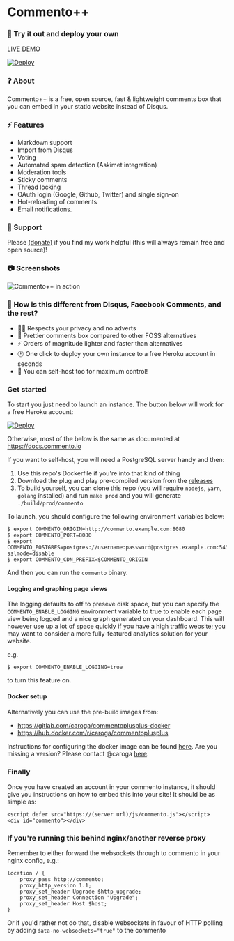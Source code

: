 # Commento++

### 💬 Try it out and deploy your own
[LIVE DEMO](https://demo.souradip.com/chat.html)

[![Deploy](https://www.herokucdn.com/deploy/button.svg)](https://heroku.com/deploy?template=https://github.com/souramoo/commentoplusplus)

### ❓ About
Commento++ is a free, open source, fast & lightweight comments box that you can embed in your static website instead of Disqus.

### ⚡ Features
- Markdown support
- Import from Disqus
- Voting
- Automated spam detection (Askimet integration)
- Moderation tools
- Sticky comments
- Thread locking
- OAuth login (Google, Github, Twitter) and single sign-on
- Hot-reloading of comments
- Email notifications.

### 🤝 Support
Please [(donate)](https://paypal.me/souramoo) if you find my work helpful (this will always remain free and open source)!

### 📷 Screenshots
![Commento++ in action](https://i.imgur.com/x4IA22n.gif)

### 🤔 How is this different from Disqus, Facebook Comments, and the rest?

- 🐱‍👤  Respects your privacy and no adverts
- 💄 Prettier comments box compared to other FOSS alternatives
- ⚡ Orders of magnitude lighter and faster than alternatives
- 🕐 One click to deploy your own instance to a free Heroku account in seconds
- 🔌 You can self-host too for maximum control!

### Get started

To start you just need to launch an instance. The button below will work for a free Heroku account:

[![Deploy](https://www.herokucdn.com/deploy/button.svg)](https://heroku.com/deploy?template=https://github.com/souramoo/commentoplusplus)

Otherwise, most of the below is the same as documented at https://docs.commento.io

If you want to self-host, you will need a PostgreSQL server handy and then:
1) Use this repo's Dockerfile if you're into that kind of thing
2) Download the plug and play pre-compiled version from the [releases](https://github.com/souramoo/commentoplusplus/releases)
3) To build yourself, you can clone this repo (you will require `nodejs`, `yarn`, `golang` installed) and run `make prod` and you will generate `./build/prod/commento`


To launch, you should configure the following environment variables below:
```
$ export COMMENTO_ORIGIN=http://commento.example.com:8080
$ export COMMENTO_PORT=8080
$ export COMMENTO_POSTGRES=postgres://username:password@postgres.example.com:5432/commento?sslmode=disable
$ export COMMENTO_CDN_PREFIX=$COMMENTO_ORIGIN
```

And then you can run the `commento` binary.

#### Logging and graphing page views

The logging defaults to off to preseve disk space, but you can specify the `COMMENTO_ENABLE_LOGGING` environment variable to true to enable each page view being logged and a nice graph generated on your dashboard. This will however use up a lot of space quickly if you have a high traffic website; you may want to consider a more fully-featured analytics solution for your website.

e.g.

```
$ export COMMENTO_ENABLE_LOGGING=true
```

to turn this feature on.

#### Docker setup
Alternatively you can use the pre-build images from:
- https://gitlab.com/caroga/commentoplusplus-docker
- https://hub.docker.com/r/caroga/commentoplusplus

Instructions for configuring the docker image can be found [here](https://docs.commento.io/installation/self-hosting/on-your-server/docker.html). Are you missing a version? Please contact @caroga [here](https://gitlab.com/caroga/commentoplusplus-docker).

### Finally

Once you have created an account in your commento instance, it should give you instructions on how to embed this into your site! It should be as simple as:

```
<script defer src="https://(server url)/js/commento.js"></script>
<div id="commento"></div>
```

### If you're running this behind nginx/another reverse proxy
Remember to either forward the websockets through to commento in your nginx config, e.g.:

```
location / {
    proxy_pass http://commento;
    proxy_http_version 1.1;
    proxy_set_header Upgrade $http_upgrade;
    proxy_set_header Connection "Upgrade";
    proxy_set_header Host $host;
}
```

Or if you'd rather not do that, disable websockets in favour of HTTP polling by adding `data-no-websockets="true"` to the commento <script> tag (or `data-no-livereload="true"`` to only load comments on page load, see below!)


### More options to configure commento's frontend

You can add the following to commento's script tag:

- `data-css-override="http://server/styles.css"` - A URL to a CSS file with overriding styles. Defaults to no override and uses Commento's default theme.
- `data-auto-init="false"` - Commento automatically initialises itself when the page is loaded. If you prefer to load Commento dynamically (for example, after the user clicks a button), you can disable this. You will be required to call `window.commento.main()` when you want to load Commento. By default, this is true.
- `data-id-root="notcommento"` - By default, Commento looks for a `<div>` with `id="commento"`. If you want to load Commento in a different element, you can set this attribute to the ID of that element.
- `data-no-fonts="true"` - By default, Commento uses the Source Sans Pro font to present a good design out-of-the-box. If you'd like to disable this so that Commento never loads the font files, you can set this to true. By default, this is true.
- `data-hide-deleted` - By default, deleted comments with undeleted replies are shown with a "[deleted]" tag. If you'd like to disable this, setting this to true will hide deleted comments even if there are legitimate replies underneath. Deleted comments without any undeleted comments underneath are hidden irrespective of the value of this function. By default, this is false.
- `data-no-websockets="true"` - Disables websocket functionality in favour of HTTP polling to have the same live reload functionality in a situation where websockets aren't allowed (e.g. a reverse proxy)
- `data-no-livereload="true"` - Disabled all hot reload functionality (this supercedes the above flag) - all comments are loaded once and only once on page load.

e.g. Usage example:
```
<script defer src="https://chat.mookerj.ee/js/commento.js" data-no-websockets="true"></script>
```

### How is this different to the original Commento?
Original source is from @adtac at https://gitlab.com/commento/commento/ - this fork is largely a result of me getting carried away fixing a lot of bugs but the original maintainer seemingly disappearing!

(Inconclusive) list of changes from upstream:
- [NEW FEATURE: Auto refreshing comments with WebSockets for push updates](https://gitlab.com/commento/commento/-/merge_requests/168)
- NEW FEATURE: Window title updates when there's new activity
- NEW FEATURE: Permalinks, and a subtle yellow highlight animation for new comments when they come in live
- NEW FEATURE: Smooth scrolling
- NEW FEATURE: Hide +/- if no children
- NEW FEATURE: Errors now slide down from the top rather than the ugly error system before
- [NEW FEATURE: Guests can leave their name](https://gitlab.com/commento/commento/-/merge_requests/169)
- [FIXED: Twitter profile photo bug](https://gitlab.com/commento/commento/-/merge_requests/159)
- [FIXED: Duplicate comment bug on login](https://gitlab.com/commento/commento/-/merge_requests/160)
- [FIXED: Add target="_blank" to all external links, while also adding "noopener" to prevent XSS](https://gitlab.com/commento/commento/-/merge_requests/161)
- [FIXED: Allow anchor links onto same page](https://gitlab.com/commento/commento/-/merge_requests/162)
- [NEW FEATURE: Comment moderation dashboard, to approve/delete comments across your entire domain from one place](https://gitlab.com/commento/commento/-/merge_requests/163)
- [NEW FEATURE: MathJax support hook, will plug in to any MathJax library included on the same page commento is on](https://gitlab.com/commento/commento/-/merge_requests/164)
- [NEW FEATURE: Press enter to log in after entering your password](https://gitlab.com/commento/commento/-/merge_requests/167)
- [FIXED: Deleted comments not returned in array](https://gitlab.com/commento/commento/-/merge_requests/170)

I've sent in merge requests for a lot of the above but I don't know when they'll be accepted, so here's a ready to use version with all batteries included to help out fellow bloggers!
